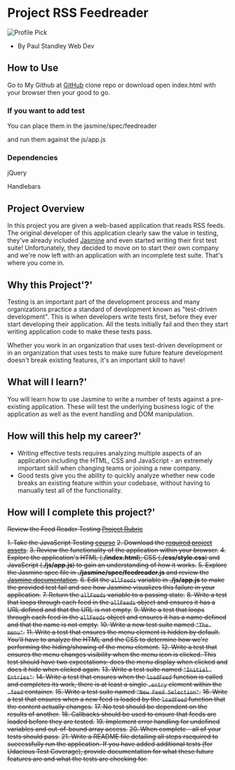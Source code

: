 # Project RSS Feedreader

![Profile Pick](http://res.cloudinary.com/pieol2/image/upload/v1516543296/profile-small.png)

* By Paul Standley Web Dev

## How to Use

Go to My Github at [GitHub](https://github.com/paulstandley/Feedreader.git)
clone repo or download open index.html with your browser then your good to go.

### If you want to add test

You can place them in the jasmine/spec/feedreader

and run them against the js/app.js

### Dependencies

jQuery

Handlebars

## Project Overview

In this project you are given a web-based application that reads RSS feeds. The original developer of this application clearly saw the value in testing, they've already included [Jasmine](http://jasmine.github.io/) and even started writing their first test suite! Unfortunately, they decided to move on to start their own company and we're now left with an application with an incomplete test suite. That's where you come in.

## Why this Project'?'

Testing is an important part of the development process and many organizations practice a standard of development known as "test-driven development". This is when developers write tests first, before they ever start developing their application. All the tests initially fail and then they start writing application code to make these tests pass.

Whether you work in an organization that uses test-driven development or in an organization that uses tests to make sure future feature development doesn't break existing features, it's an important skill to have!

## What will I learn?'

You will learn how to use Jasmine to write a number of tests against a pre-existing application. These will test the underlying business logic of the application as well as the event handling and DOM manipulation.

## How will this help my career?'

* Writing effective tests requires analyzing multiple aspects of an application including the HTML, CSS and JavaScript - an extremely important skill when changing teams or joining a new company.
* Good tests give you the ability to quickly analyze whether new code breaks an existing feature within your codebase, without having to manually test all of the functionality.

## How will I complete this project?'

~~Review the Feed Reader Testing [Project Rubric](https://review.udacity.com/#!/projects/3442558598/rubric)~~

~~1. Take the JavaScript Testing [course](https://www.udacity.com/course/ud549)~~
~~2. Download the [required project assets](http://github.com/udacity/frontend-nanodegree-feedreader).~~
~~3. Review the functionality of the application within your browser.~~
~~4. Explore the application's HTML (**./index.html**), CSS (**./css/style.css**) and JavaScript (**./js/app.js**) to gain an understanding of how it works.~~
~~5. Explore the Jasmine spec file in **./jasmine/spec/feedreader.js** and review the [Jasmine documentation](http://jasmine.github.io).~~
~~6. Edit the `allFeeds` variable in **./js/app.js** to make the provided test fail and see how Jasmine visualizes this failure in your application.~~
~~7. Return the `allFeeds` variable to a passing state.~~
~~8. Write a test that loops through each feed in the `allFeeds` object and ensures it has a URL defined and that the URL is not empty.~~
~~9. Write a test that loops through each feed in the `allFeeds` object and ensures it has a name defined and that the name is not empty.~~
~~10. Write a new test suite named `"The menu"`.~~
~~11. Write a test that ensures the menu element is hidden by default. You'll have to analyze the HTML and the CSS to determine how we're performing the hiding/showing of the menu element.~~
~~12. Write a test that ensures the menu changes visibility when the menu icon is clicked. This test should have two expectations: does the menu display when clicked and does it hide when clicked again.~~
~~13. Write a test suite named `"Initial Entries"`.~~
~~14. Write a test that ensures when the `loadFeed` function is called and completes its work, there is at least a single `.entry` element within the `.feed` container.~~
~~15. Write a test suite named `"New Feed Selection"`.~~
~~16. Write a test that ensures when a new feed is loaded by the `loadFeed` function that the content actually changes.~~
~~17. No test should be dependent on the results of another.~~
~~18. Callbacks should be used to ensure that feeds are loaded before they are tested.~~
~~19. Implement error handling for undefined variables and out-of-bound array access.~~
~~20. When complete - all of your tests should pass.~~
~~21. Write a README file detailing all steps rsequired to successfully run the application. If you have added additional tests (for Udacious Test Coverage),  provide documentation for what these future features are and what the tests are checking for.~~
